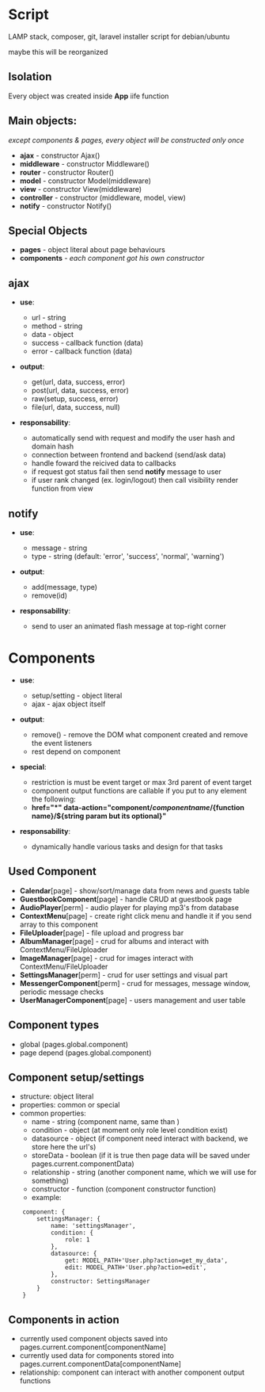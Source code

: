 # Script
LAMP stack, composer, git, laravel installer script for debian/ubuntu

maybe this will be reorganized

## Isolation
Every object was created inside **App** iife function

## Main objects:
*except components & pages, every object will be constructed only once*

* **ajax** - constructor Ajax()
* **middleware** - constructor Middleware()
* **router** - constructor Router()
* **model** - constructor Model(middleware)
* **view** - constructor View(middleware)
* **controller** - constructor (middleware, model, view)
* **notify** - constructor Notify()


## Special Objects
* **pages** - object literal about page behaviours 
* **components** - *each component got his own constructor*


## ajax

* **use**: 
	* url - string
	* method - string
	* data - object
	* success - callback function (data)
	* error - callback function (data)

* **output**: 
	* get(url, data, success, error)
	* post(url, data, success, error)
	* raw(setup, success, error)
	* file(url, data, success, null)

* **responsability**:
	* automatically send with request and modify the user hash and domain hash
	* connection between frontend and backend (send/ask data)
	* handle foward the reicived data to callbacks
	* if request got status fail then send **notify** message to user
	* if user rank changed (ex. login/logout) then call visibility render function from view


## notify
* **use**:
	* message - string
	* type - string (default: 'error', 'success', 'normal', 'warning')

* **output**: 
	* add(message, type)
	* remove(id)

* **responsability**:
	* send to user an animated flash message at top-right corner



# Components

* **use**:
	* setup/setting - object literal
	* ajax - ajax object itself

* **output**: 
	* remove() - remove the DOM what component created and remove the event listeners
	* rest depend on component

* **special**: 
	* restriction is must be event target or max 3rd parent of event target
	* component output functions are callable if you put to any element the following:
	* **href="*" data-action="component/${componentname}/${function name}/${string param but its optional}"**

* **responsability**:
	* dynamically handle various tasks and design for that tasks



## Used Component 
* **Calendar**[page] - show/sort/manage data from news and guests table
* **GuestbookComponent**[page] - handle CRUD at guestbook page  
* **AudioPlayer**[perm] - audio player for playing mp3's from database  
* **ContextMenu**[page] - create right click menu and handle it if you send array to this component
* **FileUploader**[page] - file upload and progress bar  
* **AlbumManager**[page] - crud for albums and interact with ContextMenu/FileUploader
* **ImageManager**[page] - crud for images interact with ContextMenu/FileUploader
* **SettingsManager**[perm] - crud for user settings and visual part
* **MessengerComponent**[perm] - crud for messages, message window, periodic message checks
* **UserManagerComponent**[page] - users management and user table

## Component types
* global (pages.global.component)
* page depend (pages.global.component)

## Component setup/settings
* structure: object literal
* properties: common or special 
* common properties: 
	* name - string (component name, same than )
	* condition - object (at moment only role level condition exist)
	* datasource - object (if component need interact with backend, we store here the url's)
	* storeData - boolean (if it is true then page data will be saved under pages.current.componentData)
	* relationship - string (another component name, which we will use for something)
	* constructor - function (component constructor function)
	* example: 
```
	component: {	
		settingsManager: {
			name: 'settingsManager',
			condition: {
				role: 1
			},
			datasource: {
				get: MODEL_PATH+'User.php?action=get_my_data',
				edit: MODEL_PATH+'User.php?action=edit',
			},
			constructor: SettingsManager
		}
	}
```

## Components in action
* currently used component objects saved into pages.current.component[componentName]
* currently used data for components stored into pages.current.componentData[componentName]
* relationship: component can interact with another component output functions
